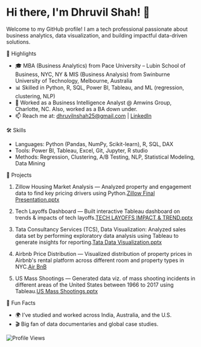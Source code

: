 # Hi there, I'm Dhruvil Shah! 👋

Welcome to my GitHub profile! I am a tech professional passionate about business analytics, data visualization, and building impactful data-driven solutions.

🌟 Highlights

- 🎓 MBA (Business Analytics) from Pace University – Lubin School of Business, NYC, NY & MIS (Business Analysis) from Swinburne University of Technology, Melbourne, Australia
- 📊 Skilled in Python, R, SQL, Power BI, Tableau, and ML (regression, clustering, NLP)
- 💼 Worked as a Business Intelligence Analyst @ Amwins Group, Charlotte, NC. Also, worked as a BA down under. 
- 📫 Reach me at: dhruvilnshah25@gmail.com | [LinkedIn](https://www.linkedin.com/in/dhruvilshah25)

🛠 Skills

- Languages: Python (Pandas, NumPy, Scikit-learn), R, SQL, DAX
- Tools: Power BI, Tableau, Excel, Git, Jupyter, R studio
- Methods: Regression, Clustering, A/B Testing, NLP, Statistical Modeling, Data Mining

🚀 Projects

1. Zillow Housing Market Analysis — Analyzed property and engagement data to find key pricing drivers using Python.[Zillow Final Presentation.pptx](https://github.com/user-attachments/files/20677100/Zillow.Final.Presentation.pptx)

2. Tech Layoffs Dashboard — Built interactive Tableau dashboard on trends & impacts of tech layoffs.[TECH LAYOFFS IMPACT & TREND.pptx](https://github.com/user-attachments/files/20677171/TECH.LAYOFFS.IMPACT.TREND.pptx)

3. Tata Consultancy Services (TCS), Data Visualization: Analyzed sales data set by performing exploratory data analysis using Tableau to generate insights for reporting.[Tata Data Visualization.pptx](https://github.com/user-attachments/files/20677058/Tata.Data.Visualization.pptx)
   
4. Airbnb Price Distribution — Visualized distribution of property prices in Airbnb's rental platform across different room and property types in NYC.[Air BnB](https://github.com/user-attachments/assets/7fb768eb-3b8c-4eaa-b8ea-54d3392a70bd)

5. US Mass Shootings — Generated data viz. of mass shooting incidents in different areas of the United States between 1966 to 2017 using Tableau.[US Mass Shootings.pptx](https://github.com/user-attachments/files/20677415/US.Mass.Shootings.pptx)

   
🎉 Fun Facts


- 🌍 I’ve studied and worked across India, Australia, and the U.S.
- 🎬 Big fan of data documentaries and global case studies.

![Profile Views](https://komarev.com/ghpvc/?username=dhruvilshah25)
